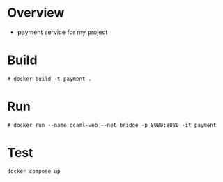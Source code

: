 # Overview
- payment service for my project

# Build
```
# docker build -t payment .
```

# Run
```
# docker run --name ocaml-web --net bridge -p 8080:8080 -it payment
```

# Test
```
docker compose up
```
